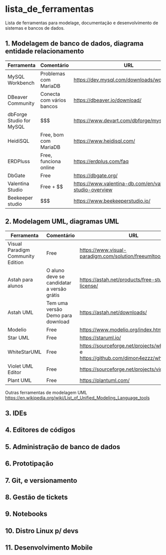 # lista_de_ferramentas

Lista de ferramentas para modelage, documentação e desenvolvimento de sistemas e bancos de dados.

## 1. Modelagem de banco de dados, diagrama entidade relacionamento

| Ferramenta   | Comentário    | URL |
| ------------ | ------------- | --- |
| MySQL Workbench | Problemas com MariaDB | https://dev.mysql.com/downloads/workbench/    |
| DBeaver Community | Conecta com vários bancos | https://dbeaver.io/download/    |     
| dbForge Studio for MySQL | $$$ | https://www.devart.com/dbforge/mysql/studio/    |     
| HeidiSQL     | Free, bom com MariaDB | https://www.heidisql.com/    |     
| ERDPluss     | Free, funciona online |  https://erdplus.com/faq    |
| DbGate       | Free           | https://dbgate.org/  |     
| Valentina Studio | Free + $$ | https://www.valentina-db.com/en/valentina-studio-overview |
| Beekeeper studio | $$$ | https://www.beekeeperstudio.io/ |


## 2. Modelagem UML, diagramas UML

| Ferramenta   | Comentário    | URL |
| ------------ | ------------- | --- |
| Visual Paradigm Community Edition | Free | https://www.visual-paradigm.com/solution/freeumltool/ |
| Astah para alunos | O aluno deve se candidatar a versão grátis | https://astah.net/products/free-student-license/ |
| Astah UML | Tem uma versão Demo para download | https://astah.net/downloads/ |
| Modelio | Free | https://www.modelio.org/index.htm |
| Star UML | Free | https://staruml.io/ |
| WhiteStarUML | Free | https://sourceforge.net/projects/whitestaruml/ e https://github.com/dimon4ezzz/whitestaruml|
| Violet UML Editor | Free | https://sourceforge.net/projects/violet/ |
| Plant UML | Free | https://plantuml.com/ |

Outras ferramentas de modelagem UML https://en.wikipedia.org/wiki/List_of_Unified_Modeling_Language_tools

## 3. IDEs

## 4. Editores de códigos

## 5. Administração de banco de dados

## 6. Prototipação

## 7. Git, e versionamento

## 8. Gestão de tickets

## 9. Notebooks

## 10. Distro Linux p/ devs

## 11. Desenvolvimento Mobile

